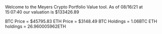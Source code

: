 Welcome to the Meyers Crypto Portfolio Value tool. 
As of 08/16/21 at 15:07:40 our valuation is $133426.89 

BTC Price = $45795.83
 ETH Price = $3148.49
BTC Holdings = 1.06BTC
 ETH holdings = 26.960005962ETH 
